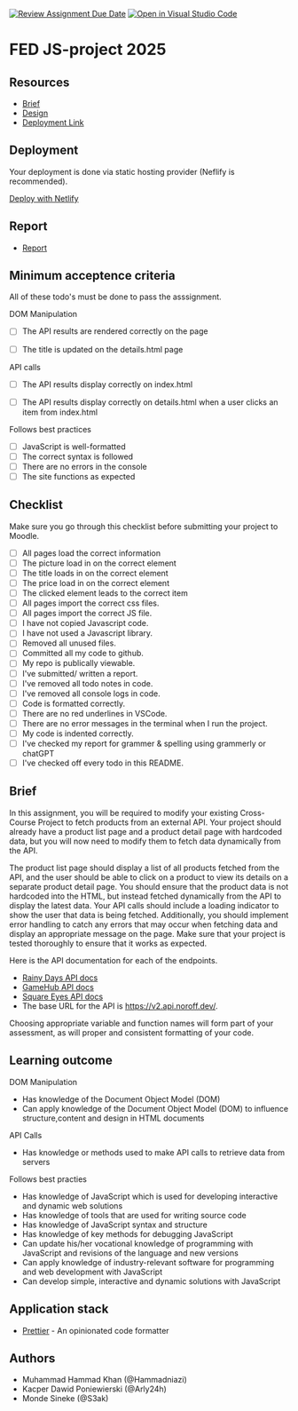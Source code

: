 [![Review Assignment Due Date](https://classroom.github.com/assets/deadline-readme-button-22041afd0340ce965d47ae6ef1cefeee28c7c493a6346c4f15d667ab976d596c.svg)](https://classroom.github.com/a/e-_62uB-)
[![Open in Visual Studio Code](https://classroom.github.com/assets/open-in-vscode-2e0aaae1b6195c2367325f4f02e2d04e9abb55f0b24a779b69b11b9e10269abc.svg)](https://classroom.github.com/online_ide?assignment_repo_id=16604232&assignment_repo_type=AssignmentRepo)
# FED JS-project 2025

## Resources

<!-- You must replace these links -->

- [Brief](https://lms.noroff.no/pluginfile.php/339051/mod_resource/content/4/JS1%20Course%20Assignment.pdf)
- [Design](https://www.figma.com/design/A4bLZaujLKWmCdF0X2iyQr/Assignment-Hammad?node-id=303-768&t=wd42snckw2guYvmc-1)
- [Deployment Link](https://docs.google.com/document/d/1awQhRRXK3Tnssdg0MqgXcDs4u9IQ128T6EjbsvtShWE/edit?tab=t.0)

## Deployment

Your deployment is done via static hosting provider (Neflify is recommended).

[Deploy with Netlify](https://docs.google.com/document/d/1awQhRRXK3Tnssdg0MqgXcDs4u9IQ128T6EjbsvtShWE/edit?tab=t.0)

## Report

- [Report](https://docs.google.com/document/d/1awQhRRXK3Tnssdg0MqgXcDs4u9IQ128T6EjbsvtShWE/edit?usp=sharing)

## Minimum acceptence criteria

All of these todo's must be done to pass the asssignment.


DOM Manipulation

- [ ] The API results are rendered correctly on the page
- [ ] The title is updated on the details.html page


API calls

- [ ] The API results display correctly on index.html
- [ ] The API results display correctly on details.html when a user clicks an item from index.html


Follows best practices
- [ ] JavaScript is well-formatted
- [ ] The correct syntax is followed
- [ ] There are no errors in the console
- [ ] The site functions as expected

## Checklist

Make sure you go through this checklist before submitting your project to Moodle.

- [ ] All pages load the correct information
- [ ] The picture load in on the correct element
- [ ] The title loads in on the correct element
- [ ] The price load in on the correct element
- [ ] The clicked element leads to the correct item 
- [ ] All pages import the correct css files.
- [ ] All pages import the correct JS file.
- [ ] I have not copied Javascript code.
- [ ] I have not used a Javascript library.
- [ ] Removed all unused files.
- [ ] Committed all my code to github.
- [ ] My repo is publically viewable.
- [ ] I've submitted/ written a report.
- [ ] I've removed all todo notes in code.
- [ ] I've removed all console logs in code.
- [ ] Code is formatted correctly.
- [ ] There are no red underlines in VSCode.
- [ ] There are no error messages in the terminal when I run the project.
- [ ] My code is indented correctly.
- [ ] I've checked my report for grammer & spelling using grammerly or chatGPT
- [ ] I've checked off every todo in this README.

## Brief

In this assignment, you will be required to modify your existing Cross-Course Project to fetch products from an external API. Your project should already have a product list page and a product detail page with hardcoded data, but you will now need to modify them to fetch data dynamically from the API.

The product list page should display a list of all products fetched from the API, and the user should be able to click on a product to view its details on a separate product detail page. You should ensure that the product data is not hardcoded into the HTML, but instead fetched dynamically from the API to display the latest data. Your API calls should include a loading indicator to show the user that data is being fetched. Additionally, you should implement error handling to catch any errors that may occur when fetching data and display an appropriate message on the page. Make sure that your project is tested thoroughly to ensure that it works as expected.

Here is the API documentation for each of the endpoints.

- [Rainy Days API docs](https://docs.noroff.dev/docs/v2/e-commerce/rainy-days)
- [GameHub API docs](https://docs.noroff.dev/docs/v2/e-commerce/gamehub)
- [Square Eyes API docs](https://docs.noroff.dev/docs/v2/e-commerce/square-eyes)
- The base URL for the API is https://v2.api.noroff.dev/.

Choosing appropriate variable and function names will form part of your assessment, as will proper and consistent formatting of your code.

## Learning outcome

DOM Manipulation 

- Has knowledge of the Document Object Model (DOM)
- Can apply knowledge of the Document Object Model (DOM) to influence structure,content and design in HTML documents

API Calls

- Has knowledge or methods used to make API calls to retrieve data from servers

Follows best practies

- Has knowledge of JavaScript which is used for developing interactive and dynamic web solutions
- Has knowledge of tools that are used for writing source code
- Has knowledge of JavaScript syntax and structure
- Has knowledge of key methods for debugging JavaScript
- Can update his/her vocational knowledge of programming with JavaScript and revisions of the language and new versions
- Can apply knowledge of industry-relevant software for programming and web development with JavaScript
- Can develop simple, interactive and dynamic solutions with JavaScript
 
## Application stack

- [Prettier](https://prettier.io/) - An opinionated code formatter

## Authors

- Muhammad Hammad Khan (@Hammadniazi)
- Kacper Dawid Poniewierski (@Arly24h)
- Monde Sineke (@S3ak)
